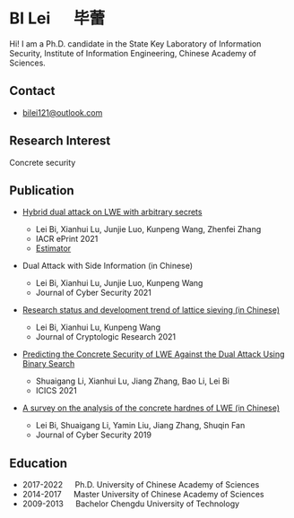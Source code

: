 
# BI Lei &emsp; 毕蕾

Hi! I am a Ph.D. candidate in the State Key Laboratory of Information Security, Institute of Information Engineering, Chinese Academy of Sciences.

## Contact
- bilei121@outlook.com

## Research Interest
Concrete security

## Publication

- [Hybrid dual attack on LWE with arbitrary secrets](https://eprint.iacr.org/2021/152)
  - Lei Bi, Xianhui Lu, Junjie Luo, Kunpeng Wang, Zhenfei Zhang
  - IACR ePrint 2021
  - [Estimator](https://github.com/BiLei121/hybrid-dual-estimator)

- Dual Attack with Side Information (in Chinese)
  - Lei Bi, Xianhui Lu, Junjie Luo, Kunpeng Wang
  - Journal of Cyber Security 2021

- [Research status and development trend of lattice sieving (in Chinese)](http://www.jcr.cacrnet.org.cn/CN/Y2021/V8/I5/735)
  - Lei Bi, Xianhui Lu, Kunpeng Wang
  - Journal of Cryptologic Research 2021

- [Predicting the Concrete Security of LWE Against the Dual Attack Using Binary Search](https://link.springer.com/chapter/10.1007%2F978-3-030-88052-1_16)
  - Shuaigang Li, Xianhui Lu, Jiang Zhang, Bao Li, Lei Bi
  - ICICS 2021

- [A survey on the analysis of the concrete hardnes of LWE (in Chinese)](http://jcs.iie.ac.cn/xxaqxb/ch/reader/view_abstract.aspx?file_no=20190201&flag=1)
  - Lei Bi, Shuaigang Li, Yamin Liu, Jiang Zhang, Shuqin Fan
  - Journal of Cyber Security 2019

## Education

- 2017-2022 &emsp; Ph.D. University of Chinese Academy of Sciences
- 2014-2017 &emsp; Master University of Chinese Academy of Sciences
- 2009-2013 &emsp; Bachelor Chengdu University of Technology
